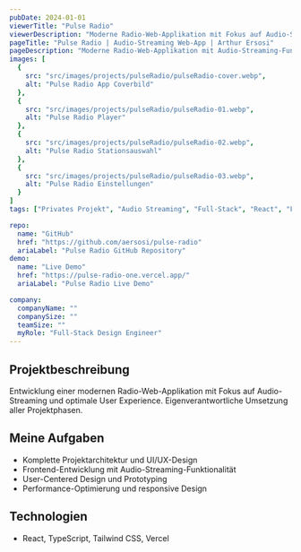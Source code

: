 ```yaml
---
pubDate: 2024-01-01
viewerTitle: "Pulse Radio"
viewerDescription: "Moderne Radio-Web-Applikation mit Fokus auf Audio-Streaming und User Experience"
pageTitle: "Pulse Radio | Audio-Streaming Web-App | Arthur Ersosi"
pageDescription: "Moderne Radio-Web-Applikation mit Audio-Streaming-Funktionalität und optimaler User Experience, entwickelt mit React und TypeScript."
images: [
  {
    src: "src/images/projects/pulseRadio/pulseRadio-cover.webp",
    alt: "Pulse Radio App Coverbild"
  },
  {
    src: "src/images/projects/pulseRadio/pulseRadio-01.webp",
    alt: "Pulse Radio Player"
  },
  {
    src: "src/images/projects/pulseRadio/pulseRadio-02.webp",
    alt: "Pulse Radio Stationsauswahl"
  },
  {
    src: "src/images/projects/pulseRadio/pulseRadio-03.webp",
    alt: "Pulse Radio Einstellungen"
  }
]
tags: ["Privates Projekt", "Audio Streaming", "Full-Stack", "React", "Frontend-Entwicklung"]

repo:
  name: "GitHub"
  href: "https://github.com/aersosi/pulse-radio"
  ariaLabel: "Pulse Radio GitHub Repository"
demo:
  name: "Live Demo"
  href: "https://pulse-radio-one.vercel.app/"
  ariaLabel: "Pulse Radio Live Demo"

company:
  companyName: ""
  companySize: ""
  teamSize: ""
  myRole: "Full-Stack Design Engineer"
---
```


## Projektbeschreibung

Entwicklung einer modernen Radio-Web-Applikation mit Fokus auf Audio-Streaming und optimale User Experience.
Eigenverantwortliche Umsetzung aller Projektphasen.

## Meine Aufgaben

- Komplette Projektarchitektur und UI/UX-Design
- Frontend-Entwicklung mit Audio-Streaming-Funktionalität
- User-Centered Design und Prototyping
- Performance-Optimierung und responsive Design

## Technologien

- React, TypeScript, Tailwind CSS, Vercel
